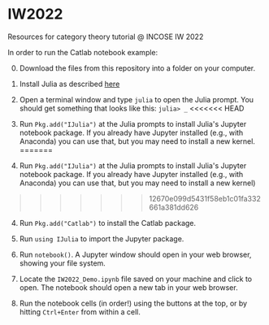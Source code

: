 # IW2022
Resources for category theory tutorial @ INCOSE IW 2022


In order to run the Catlab notebook example:

0. Download the files from this repository into a folder on your computer.

1. Install Julia as described [here](https://julialang.org/downloads/)

2. Open a terminal window and type `julia` to open the Julia prompt. You should get something that looks like this:
		```
		julia> _
		```
<<<<<<< HEAD
3. Run `Pkg.add("IJulia")` at the Julia prompts to install Julia's Jupyter notebook package. If you already have Jupyter installed (e.g., with Anaconda) you can use that, but you may need to install a new kernel.
=======
3. Run `Pkg.add("IJulia")` at the Julia prompts to install Julia's Jupyter notebook package. If you already have Jupyter installed (e.g., with Anaconda) you can use that, but you may need to install a new kernel)
>>>>>>> 12670e099d5431f58eb1c01fa332661a381dd626

4. Run `Pkg.add("Catlab")` to install the Catlab package.

5. Run `using IJulia` to import the Jupyter package.

6. Run `notebook()`. A Jupyter window should open in your web browser, showing your file system.

7. Locate the `IW2022_Demo.ipynb` file saved on your machine and click to open. The notebook should open a new tab in your web browser.

8. Run the notebook cells (in order!) using the buttons at the top, or by hitting `Ctrl+Enter` from within a cell.
